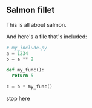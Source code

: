## Salmon fillet


This is all about salmon.


And here's a file that's included:

```python-include:chapter2/my_include.py
# my_include.py
a = 1234
b = a ** 2

def my_func():
  return 5

c = b * my_func()
```

stop here 
